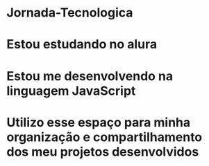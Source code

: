 # Jornada-Tecnologica
# Estou estudando no alura
# Estou me desenvolvendo na linguagem JavaScript
# Utilizo esse espaço para minha organização e compartilhamento dos meu projetos desenvolvidos
